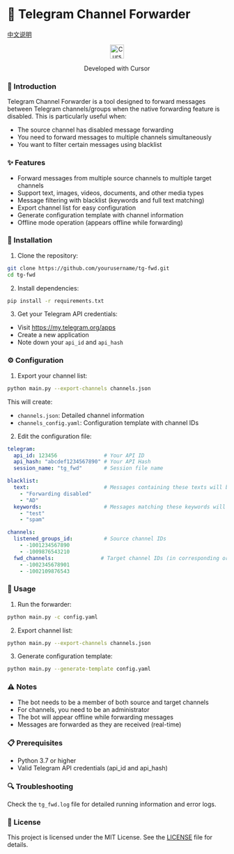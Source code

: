 # 📨 Telegram Channel Forwarder

[中文说明](README_zh.md)

<div align="center">
  <img src="https://registry.npmmirror.com/@lobehub/icons-static-svg/1.44.0/files/icons/cursor.svg" alt="Cursor" width="32" height="32" />
  <p>Developed with Cursor</p>
</div>

### 🎯 Introduction
Telegram Channel Forwarder is a tool designed to forward messages between Telegram channels/groups when the native forwarding feature is disabled. This is particularly useful when:
- The source channel has disabled message forwarding
- You need to forward messages to multiple channels simultaneously
- You want to filter certain messages using blacklist

### ✨ Features
- Forward messages from multiple source channels to multiple target channels
- Support text, images, videos, documents, and other media types
- Message filtering with blacklist (keywords and full text matching)
- Export channel list for easy configuration
- Generate configuration template with channel information
- Offline mode operation (appears offline while forwarding)

### 🚀 Installation
1. Clone the repository:
```bash
git clone https://github.com/yourusername/tg-fwd.git
cd tg-fwd
```

2. Install dependencies:
```bash
pip install -r requirements.txt
```

3. Get your Telegram API credentials:
- Visit https://my.telegram.org/apps
- Create a new application
- Note down your `api_id` and `api_hash`

### ⚙️ Configuration
1. Export your channel list:
```bash
python main.py --export-channels channels.json
```
This will create:
- `channels.json`: Detailed channel information
- `channels_config.yaml`: Configuration template with channel IDs

2. Edit the configuration file:
```yaml
telegram:
  api_id: 123456               # Your API ID
  api_hash: "abcdef1234567890" # Your API Hash
  session_name: "tg_fwd"       # Session file name

blacklist:
  text:                        # Messages containing these texts will be filtered
    - "Forwarding disabled"
    - "AD"
  keywords:                    # Messages matching these keywords will be filtered
    - "test"
    - "spam"

channels:
  listened_groups_id:          # Source channel IDs
    - -1001234567890
    - -1009876543210
  fwd_channels:               # Target channel IDs (in corresponding order)
    - -1002345678901
    - -1002109876543
```

### 🔧 Usage
1. Run the forwarder:
```bash
python main.py -c config.yaml
```

2. Export channel list:
```bash
python main.py --export-channels channels.json
```

3. Generate configuration template:
```bash
python main.py --generate-template config.yaml
```

### ⚠️ Notes
- The bot needs to be a member of both source and target channels
- For channels, you need to be an administrator
- The bot will appear offline while forwarding messages
- Messages are forwarded as they are received (real-time)

### 📋 Prerequisites
- Python 3.7 or higher
- Valid Telegram API credentials (api_id and api_hash)

### 🔍 Troubleshooting
Check the `tg_fwd.log` file for detailed running information and error logs.

### 📄 License
This project is licensed under the MIT License. See the [LICENSE](LICENSE) file for details. 